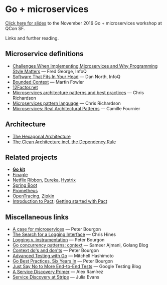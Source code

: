 # Go + microservices

[Click here for slides](https://github.com/peterbourgon/go-microservices/blob/22772575dba12ce7b92ef1b8475cc0aeabeb3569/slides.pdf) to the November 2016 Go + microservices workshop at QCon SF.

Links and further reading.

## Microservice definitions

- [Challenges When Implementing Microservices and Why Programming Style Matters](https://www.infoq.com/news/2015/07/microservices-programming-style) — Fred George, InfoQ
- [Software That Fits In Your Head](https://www.infoq.com/presentations/microservices-replaceability-consistency) — Dan North, InfoQ
- [Bounded Context](http://martinfowler.com/bliki/BoundedContext.html) — Martin Fowler
- [12Factor.net](https://12factor.net)
- [Microservices architecture patterns and best practices](http://microservices.io/) — Chris Richardson
- [Microservices pattern language](http://slideshare.net/chris.e.richardson/microservices-pattern-language-microxchg-microxchg2016) — Chris Richardson
- [Microservices: Real Architectural Patterns](https://medium.com/@skamille/microservices-real-architectural-patterns-68bd83bbb6cd) — Camille Fournier

## Architecture

- [The Hexagonal Architecture](http://fideloper.com/hexagonal-architecture)
- [The Clean Architecture incl. the Dependency Rule](https://appliedgo.net/di/)

## Related projects

- **[Go kit](https://gokit.io)**
- [Finagle](https://twitter.github.io/finagle/)
- [Netflix Ribbon](https://github.com/Netflix/ribbon), [Eureka](https://github.com/netflix/eureka), [Hystrix](https://github.com/netflix/hystrix)
- [Spring Boot](https://projects.spring.io/spring-boot/)
- [Prometheus](https://prometheus.io)
- [OpenTracing](https://opentracing.io), [Zipkin](https://ziokin.io)
- [Introduction to Pact](https://docs.pact.io/); [Getting started with Pact](http://dius.com.au/2016/02/03/microservices-pact/)

## Miscellaneous links

- [A case for microservices](https://peter.bourgon.org/a-case-for-microservices) — Peter Bourgon
- [The Search for a Logging Interface](http://go-talks.appspot.com/github.com/ChrisHines/talks/structured-logging/structured-logging.slide) — Chris Hines
- [Logging v. instrumentation](http://peter.bourgon.org/blog/2016/02/07/logging-v-instrumentation.html) — Peter Bourgon
- [Go concurrency patterns: context](https://blog.golang.org/context) — Sameer Ajmani, Golang Blog
- [Context do's and don'ts](http://peter.bourgon.org/blog/2016/07/11/context.html) — Peter Bourgon
- [Advanced Testing with Go](https://speakerdeck.com/mitchellh/advanced-testing-with-go) — Mitchell Hashimoto
- [Go Best Practices, Six Years In](https://peter.bourgon.org/go-best-practices-2016) — Peter Bourgon
- [Just Say No to More End-to-End Tests](http://testing.googleblog.com/2015/04/just-say-no-to-more-end-to-end-tests.html) — Google Testing Blog
- [A Service Discovery Primer](https://speakerdeck.com/alexramirez/ucon-2016) — Alex Ramírez
- [Service Discovery at Stripe](https://stripe.com/blog/service-discovery-at-stripe) — Julia Evans